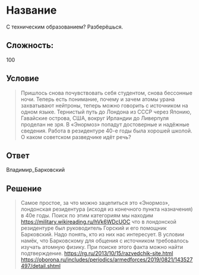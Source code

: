 #  Название
С техническим образованием? Разберёшься.
## Сложность: 
100
## Условие
> Пришлось снова почувствовать себя студентом, снова бессонные ночи. Теперь есть понимание, почему и зачем атомы урана захватывают нейтроны, теперь можно говорить с источником на одном языке. Тернистый путь до Лондона из СССР через Японию, Гавайские острова, США, вокруг Ирландии до Ливерпуля проделан не зря. В «Энормоз» попадут достоверные и надёжные сведения. Работа в резидентуре 40-е годы была хорошей школой.  
> О каком советском разведчике идёт речь?
## Ответ
Владимир_Барковский
## Решение
> Самое простое, за что можно зацепиться это «Энормоз», лондонская резидентура (исходя из конечного пункта назначения) в 40е годы. Поиск по этим категориям мы находим https://military.wikireading.ru/hVk6WDcUOC что в лондонской резидентуре был руководитель Горский и его помощник Барковский. 
> Надо понять, кто из них нас интересует. В условии намёк, что Барковскому для общения с источником требовалось изучать атомную физику. При поиске этого факта можно найти подтверждение.
> https://rg.ru/2013/10/15/razvedchik-site.html
> https://oborona.ru/includes/periodics/armedforces/2019/0821/143527497/detail.shtml